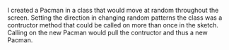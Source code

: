 I created a Pacman in a class that would move at random throughout the screen. Setting the direction in changing random patterns
the class was a contructor method that could be called on more than once in the sketch. Calling on the new Pacman would pull the 
contructor and thus a new Pacman.
